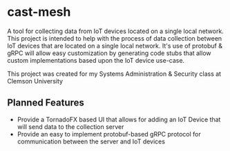 # cast-mesh
A tool for collecting data from IoT devices located on a single local network. This project is intended to help with the process of data collection 
between IoT devices that are located on a single local network. It's use of protobuf & gRPC will allow easy customization by generating code stubs
that allow custom implementations based upon the IoT device use-case.

This project was created for my Systems Administration & Security class at Clemson University

## Planned Features
- Provide a TornadoFX based UI that allows for adding an IoT Device that will send data to the collection server
- Provide an easy to implement protobuf-based gRPC protocol for communication between the server and IoT devices
